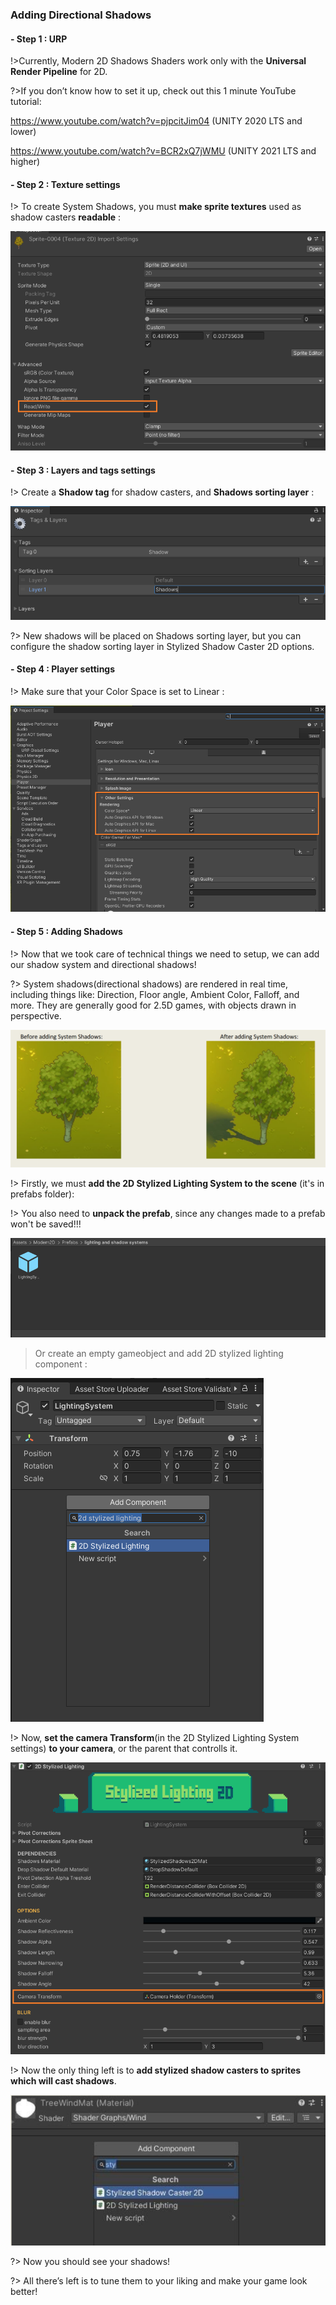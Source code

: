 ### Adding Directional Shadows <!-- {docsify-ignore} -->

#### - Step 1 : URP

!>Currently, Modern 2D Shadows Shaders work only with the **Universal Render Pipeline** for 2D.

?>If you don’t know how to set it up, check out this 1 minute YouTube tutorial:

https://www.youtube.com/watch?v=pjpcitJim04 (UNITY 2020 LTS and lower)

https://www.youtube.com/watch?v=BCR2xQ7jWMU (UNITY 2021 LTS and higher)

#### - Step 2 : Texture settings

!> To create System Shadows, you must **make sprite textures** used as shadow casters **readable** :

![logo](images/1.png ':size=600')

#### - Step 3 : Layers and tags settings 

!> Create a **Shadow tag** for shadow casters, and **Shadows sorting layer** : 

![logo](images/2.png ':size=600')

?> New shadows will be placed on Shadows sorting layer, but you can configure the shadow sorting layer in Stylized Shadow Caster 2D options.

#### - Step 4 : Player settings 

!> Make sure that your Color Space is set to Linear : 

![logo](images/3.png ':size=600')

#### - Step 5 : Adding Shadows

!> Now that we took care of technical things we need to setup, we can add our shadow system and directional shadows! 

?> System shadows(directional shadows) are rendered in real time, including things like: Direction, Floor angle, Ambient Color, Falloff, and more.
They are generally good for 2.5D games, with objects drawn in perspective.

![logo](images/4.png ':size=600')

!> Firstly, we must **add the 2D Stylized Lighting System to the scene** (it's in prefabs folder): 

!> You also need to **unpack the prefab**, since any changes made to a prefab won't be saved!!!

![logo](images/5.png ':size=600')

> Or create an empty gameobject and add 2D stylized lighting component :

![logo](images/setup.png ':size=200')

!> Now, **set the camera Transform**(in the  2D Stylized Lighting System settings) **to your camera**, or the parent that controlls it.

![logo](images/6.png ':size=600')

!> Now the only thing left is to **add stylized shadow casters to sprites which will cast shadows**.

![logo](images/7.png ':size=600')

?>  Now you should see your shadows!

?>  All there’s left is to tune them to your liking and make your game look better!